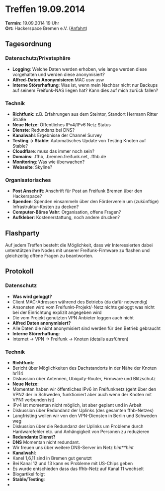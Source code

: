 # Treffen 19.09.2014

**Termin:** 19.09.2014 19 Uhr
<br>
**Ort:** Hackerspace Bremen e.V. ([Anfahrt](https://www.hackerspace-bremen.de/anfahrt/))

## Tagesordnung

### Datenschutz/Privatsphäre
* **Logging**: Welche Daten werden erhoben, wie lange werden diese vorgehalten und werden diese anonymisiert?
* **Alfred-Daten Anonymisieren** MAC usw usw
* **Interne Störerhaftung**: Was ist, wenn mein Nachbar nicht nur Backups auf seinem Freifunk-NAS liegen hat? Kann dies auf mich zurück fallen?

### Technik
* **Richtfunk**: z.B. Erfahrungen aus dem Steintor, Standort Hermann Ritter Straße
* **Neue Netze**: Öffentliches IPv4/IPv6 Netz Status
* **Dienste**: Redundanz bei DNS?
* **Kanalwahl**: Ergebnisse der Channel Survey
* **Testing -> Stable**: Automatisches Update von Testing Knoten auf Stable?
* **Cloudflare**: muss das immer noch sein?
* **Domains**: .ffhb, .bremen.freifunk.net, .ffhb.de
* **Monitoring**: Was wie überwachen?
* **Webseite**: Skyline?

### Organisatorisches
* **Post Anschrift**: Anschrift für Post an Freifunk Bremen über den Hackerspace?
* **Spenden**: Spenden einsammeln über den Förderverein um (zukünftige) Infrastruktur-Kosten zu decken?
* **Computer-Börse Vahr**: Organisation, offene Fragen?
* **Aufkleber**: Kostenerstattung, noch andere drucken?

## Flashparty 
Auf jedem Treffen besteht die Möglichkeit, dass wir Interessierten dabei unterstützen ihre Nodes mit unserer Freifunk-Firmware zu flashen und gleichzeitig offene Fragen zu beantworten.

## Protokoll

### Datenschutz
* **Was wird geloggt?**
 * Client MAC-Adressen während des Betriebs (da dafür notwendig)
 * Ansonsten wird vom Freifunkt-Projekt/-Netz nichts geloggt was nicht bei der Einrichtung explizit angegeben wird
 * Die vom Projekt genutzten VPN Anbieter loggen auch nicht
* **Alfred Daten anonymisiert?**
 * Alle Daten die nicht anonymisiert sind werden für den Betrieb gebraucht
* **Interne Störerhaftung**:
 * Internet → VPN → Freifunk →  Knoten (details ausführen)
 
### Technik
 * **Richtfunk**:
  * Bericht über Möglichkeiten des Dachstandorts in der Nähe der Knoten hr114
  * Diskussion über Antennen, Ubiquity-Router, Firmware und Blitzschutz
 * **Neue Netze**:
  * Momentan haben wir öffentliches IPv6 im Freifunknetz (geht über den VPN2 der in Schweden, funktioniert aber auch wenn der Knoten mit VPN1 verbunden ist)
  * IPv4 ist momentan nicht möglich, ist aber geplant und in Arbeit 
  * Diskussion über Redundanz der Uplinks (des gesamten ffhb-Netzes)
  * Langfristing wollen wir von den VPN-Diensten in Berlin und Schweden weg
  * Diskussion über die Redundanz der Uplinks um Probleme durch Hardwarefehler etc. und Anhängigkeit von Personen zu reduzieren
 * **Redundante Dienst?**
  * **DNS** Momentan nicht redundant. 
  * Wir freuen uns über weitere DNS-Server im Netz *hint**hint*
 * **Kanalwahl**:
  * Kanel 1,6,11 sind in Bremen gut genutzt
  * Bei Kanal 12 und 13 kann es Probleme mit US-Chips geben
  * Es wurde entschieden dass das ffhb-Netz auf Kanal 11 wechselt
  * Blogartikel folgt
 * **Stable/Testing**: 
  * 